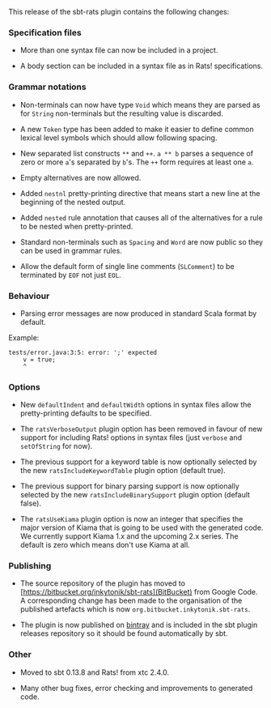 This release of the sbt-rats plugin contains the following changes:

### Specification files

* More than one syntax file can now be included in a project.

* A body section can be included in a syntax file as in Rats! specifications.

### Grammar notations

* Non-terminals can now have type `Void` which means they are parsed as for `String` non-terminals but the resulting value is discarded.

* A new `Token` type has been added to make it easier to define common lexical level symbols which should allow following spacing.

* New separated list constructs `**` and `++`. `a ** b` parses a sequence of zero or more `a`'s separated by `b`'s. The `++` form requires at least one `a`.

* Empty alternatives are now allowed.

* Added `nestnl` pretty-printing directive that means start a new line at the beginning of the nested output.

* Added `nested` rule annotation that causes all of the alternatives for a rule to be nested when pretty-printed.

* Standard non-terminals such as `Spacing` and `Word` are now public
so they can be used in grammar rules.

* Allow the default form of single line comments (`SLComment`) to be
terminated by `EOF` not just `EOL`.

### Behaviour

* Parsing error messages are now produced in standard Scala format by default.

Example:

    tests/error.java:3:5: error: ';' expected
        v = true;
        ^

### Options

* New `defaultIndent` and `defaultWidth` options in syntax files allow the pretty-printing defaults to be specified.

* The `ratsVerboseOutput` plugin option has been removed in favour of new support for including Rats! options in syntax files (just `verbose` and `setOfString` for now).

* The previous support for a keyword table is now optionally selected by the new `ratsIncludeKeywordTable` plugin option (default true).

* The previous support for binary parsing support is now optionally selected by the new `ratsIncludeBinarySupport` plugin option (default false).

* The `ratsUseKiama` plugin option is now an integer that specifies the major version of Kiama that is going to be used with the generated code. We currently support Kiama 1.x and the upcoming 2.x series. The default is zero which means don't use Kiama at all.

### Publishing

* The source repository of the plugin has moved to [https://bitbucket.org/inkytonik/sbt-rats](BitBucket) from Google Code. A corresponding change has been made to the organisation of the published artefacts which is now `org.bitbucket.inkytonik.sbt-rats`.

* The plugin is now published on [bintray](https://bintray.com/inkytonik/sbt-plugins/sbt-rats/view) and is included in the sbt plugin releases repository so it should be found automatically by sbt.

### Other

* Moved to sbt 0.13.8 and Rats! from xtc 2.4.0.

* Many other bug fixes, error checking and improvements to generated code.
